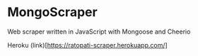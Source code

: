 # MongoScraper
Web scraper written in JavaScript with Mongoose and Cheerio

Heroku (link)[https://ratopati-scraper.herokuapp.com/]
